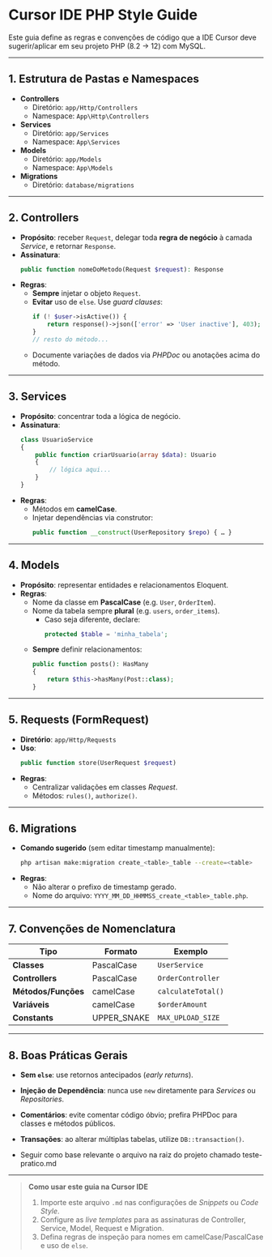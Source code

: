 # Cursor IDE PHP Style Guide

Este guia define as regras e convenções de código que a IDE Cursor deve sugerir/aplicar em seu projeto PHP (8.2 → 12) com MySQL.

---

## 1. Estrutura de Pastas e Namespaces

- **Controllers**  
  - Diretório: `app/Http/Controllers`  
  - Namespace: `App\Http\Controllers`  
- **Services**  
  - Diretório: `app/Services`  
  - Namespace: `App\Services`  
- **Models**  
  - Diretório: `app/Models`  
  - Namespace: `App\Models`  
- **Migrations**  
  - Diretório: `database/migrations`  

---

## 2. Controllers

- **Propósito**: receber `Request`, delegar toda **regra de negócio** à camada _Service_, e retornar `Response`.  
- **Assinatura**:  
  ```php
  public function nomeDoMetodo(Request $request): Response
  ```
- **Regras**:
  - **Sempre** injetar o objeto `Request`.  
  - **Evitar** uso de `else`. Use _guard clauses_:
    ```php
    if (! $user->isActive()) {
        return response()->json(['error' => 'User inactive'], 403);
    }
    // resto do método...
    ```
  - Documente variações de dados via _PHPDoc_ ou anotações acima do método.

---

## 3. Services

- **Propósito**: concentrar toda a lógica de negócio.  
- **Assinatura**:
  ```php
  class UsuarioService
  {
      public function criarUsuario(array $data): Usuario
      {
          // lógica aqui...
      }
  }
  ```
- **Regras**:
  - Métodos em **camelCase**.  
  - Injetar dependências via construtor:
    ```php
    public function __construct(UserRepository $repo) { … }
    ```

---

## 4. Models

- **Propósito**: representar entidades e relacionamentos Eloquent.  
- **Regras**:
  - Nome da classe em **PascalCase** (e.g. `User`, `OrderItem`).  
  - Nome da tabela sempre **plural** (e.g. `users`, `order_items`).  
    - Caso seja diferente, declare:
      ```php
      protected $table = 'minha_tabela';
      ```
  - **Sempre** definir relacionamentos:
    ```php
    public function posts(): HasMany
    {
        return $this->hasMany(Post::class);
    }
    ```

---

## 5. Requests (FormRequest)

- **Diretório**: `app/Http/Requests`  
- **Uso**:
  ```php
  public function store(UserRequest $request)
  ```
- **Regras**:
  - Centralizar validações em classes _Request_.  
  - Métodos: `rules()`, `authorize()`.  

---

## 6. Migrations

- **Comando sugerido** (sem editar timestamp manualmente):
  ```bash
  php artisan make:migration create_<table>_table --create=<table>
  ```
- **Regras**:
  - Não alterar o prefixo de timestamp gerado.  
  - Nome do arquivo: `YYYY_MM_DD_HHMMSS_create_<table>_table.php`.  

---

## 7. Convenções de Nomenclatura

| Tipo               | Formato     | Exemplo               |
| ------------------ | ----------- | --------------------- |
| **Classes**        | PascalCase  | `UserService`        |
| **Controllers**    | PascalCase  | `OrderController`    |
| **Métodos/Funções**| camelCase   | `calculateTotal()`   |
| **Variáveis**      | camelCase   | `$orderAmount`       |
| **Constants**      | UPPER_SNAKE | `MAX_UPLOAD_SIZE`    |

---

## 8. Boas Práticas Gerais

- **Sem `else`**: use retornos antecipados (_early returns_).  
- **Injeção de Dependência**: nunca use `new` diretamente para _Services_ ou _Repositories_.  
- **Comentários**: evite comentar código óbvio; prefira PHPDoc para classes e métodos públicos.  
- **Transações**: ao alterar múltiplas tabelas, utilize `DB::transaction()`.  


- Seguir como base relevante o arquivo na raiz do projeto chamado teste-pratico.md
---

> **Como usar este guia na Cursor IDE**  
> 1. Importe este arquivo `.md` nas configurações de _Snippets_ ou _Code Style_.  
> 2. Configure as _live templates_ para as assinaturas de Controller, Service, Model, Request e Migration.  
> 3. Defina regras de inspeção para nomes em camelCase/PascalCase e uso de `else`.  
